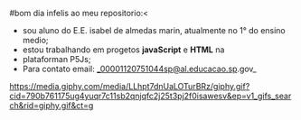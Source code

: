 #bom dia infelis ao meu repositorio:<

- sou aluno do E.E. isabel de almedas marin, atualmente no 1° do ensino medio;
- estou trabalhando em progetos **javaScript** e **HTML** na
- plataforman P5Js;
- Para contato email: _00001120751044sp@al.educacao.sp.gov_

https://media.giphy.com/media/LLhpt7dnUaLOTurBRz/giphy.gif?cid=790b761175ug4yuqr7c11sb2qnjqfc2j25t3pj2f0isawesv&ep=v1_gifs_search&rid=giphy.gif&ct=g
